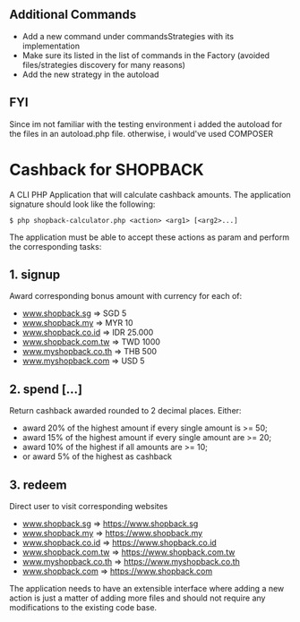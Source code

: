 ## Additional Commands
- Add a new command under commandsStrategies with its implementation
- Make sure its listed in the list of commands in the Factory (avoided files/strategies discovery for many reasons)
- Add the new strategy in the autoload

## FYI
Since im not familiar with the testing environment i added the autoload for the files in an autoload.php file.
otherwise, i would've used COMPOSER


# Cashback for SHOPBACK

A CLI PHP Application that will calculate cashback  amounts. The application signature should look like the following:

``
$ php shopback-calculator.php <action> <arg1> [<arg2>...]
``

The application must be able to accept these actions as param and perform the corresponding tasks:

## 1. signup<domain>

Award corresponding bonus amount with currency for each of:
- www.shopback.sg => SGD 5
- www.shopback.my => MYR 10
- www.shopback.co.id => IDR 25.000
- www.shopback.com.tw => TWD 1000
- www.myshopback.co.th => THB 500
- www.myshopback.com => USD 5

## 2. spend <amount>[<amount>...]

Return cashback awarded rounded to 2 decimal places. Either:
- award 20% of the highest amount if every single amount is >= 50;
- award 15% of the highest amount if every single amount are >= 20;
- award 10% of the highest if all amounts are >= 10;
- or award 5% of the highest as cashback

## 3. redeem <domain>

Direct user to visit corresponding websites
- www.shopback.sg => https://www.shopback.sg
- www.shopback.my => https://www.shopback.my
- www.shopback.co.id => https://www.shopback.co.id
- www.shopback.com.tw => https://www.shopback.com.tw
- www.myshopback.co.th => https://www.myshopback.co.th
- www.shopback.com => https://www.shopback.com

The application needs to have an extensible interface where adding a new action is just a matter of adding
more files and should not require any modifications to the existing code base.
